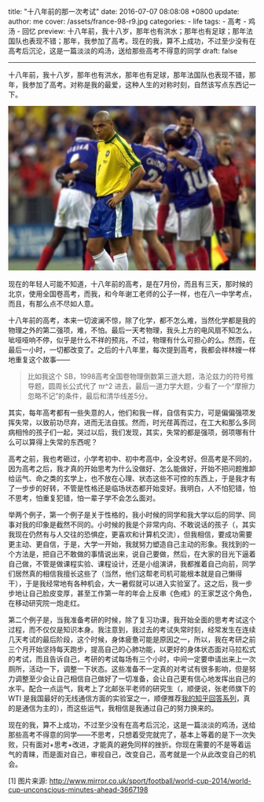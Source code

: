 title: "十八年前的那一次考试"
date: 2016-07-07 08:08:08 +0800
update:
author: me
cover: /assets/france-98-r9.jpg
categories:
    - life
tags:
    - 高考
    - 鸡汤
    - 回忆
preview: 十八年前，我十八岁，那年也有洪水；那年也有足球；那年法国队也表现不错；那年，我参加了高考。现在的我，算不上成功，不过至少没有在高考后沉沦，这是一篇淡淡的鸡汤，送给那些高考不得意的同学
draft: false

---

十八年前，我十八岁，那年也有洪水，那年也有足球，那年法国队也表现不错，那年，我参加了高考。对称是我的最爱，这种人生的对称时刻，自然该写点东西记一下。

![1998年，对于很多人的回忆都是苦涩的[1]](/assets/france-98-r9.jpg)

现在的年轻人可能不知道，十八年前的高考，是在7月份，而且有三天，那时候的北京，使用全国卷高考，而我，和今年谢工老师的公子一样，也在八一中学考点，而且，有那么点不尽如人意。

十八年前的高考，本来一切波澜不惊，除了化学，都不怎么难，当然化学都是我的物理之外的第二强项，难，不怕。最后一天考物理，我头上方的电风扇不知怎么，呲哑哑响不停，似乎是什么不祥的预兆，不过，物理有什么可担心的么。然而，在最后一小时，一切都改变了。之后的十八年里，每次提到高考，我都会祥林嫂一样地重复这个故事——

> 比如我这个 SB，1998高考全国卷物理倒数第三道大题，洛沦兹力的符号推导题，圆周长公式代了 πr^2 进去，最后一道力学大题，少看了一个“摩擦力忽略不记”的条件，最后和清华线差5分。

其实，每年高考都有一些失意的人，他们和我一样，自信有实力，可是偏偏强项发挥失常，以致前功尽弃，进而无法自拔。然而，时光荏苒而过，在工大和那么多同病相怜的孩子们一起，哭过以后，我们发现，其实，失常的都是强项，弱项哪有什么可以算得上失常的东西呢？

高考之前，我也考砸过，小学考初中、初中考高中，全没考好。但高考是不同的，因为高考之后，我才真的开始思考为什么没做好、怎么能做好，开始不把问题推卸给运气、命之类的玄学上，也不放在心理、状态这些不可控的东西上，于是我才有了一步步的好转，不管是性格还是临场状态都开始变好。我明白，人不怕犯错，怕不思考，怕重复犯错，怕一辈子学不会怎么面对。

举两个例子，第一个例子是关于性格的，我小时候的同学和我大学以后的同学、同事对我的印象是截然不同的。小时候的我是个非常内向、不敢说话的孩子（，其实我现在仍然有与人交往的恐惧症，更喜欢和计算机交流），但我相信，要成功需要更主动、更自信，于是，大学一开始，我就努力塑造自己主动的形象。我找到的一个方法是，把自己不敢做的事情说出来，说自己要做，然后，在大家的目光下逼着自己做，不管是做课程实验、课程设计，还是小组演讲，我都推着自己向前，同学们居然真的相信我擅长这些了（当然，他们这帮老司机可能根本就是自己懒得干），于是我经常地有各种机会，大一暑假就可以进入实验室了。这之后，我一步步地让自己脸皮变厚，甚至工作第一年的年会上反串《色戒》的王家芝这个角色，在移动研究院一炮走红。

第二个例子是，当我准备考研的时候，除了复习功课，我开始全面的思考考试这个过程，而不仅仅是知识本身。我注意到，我过去的考试失常时刻，经常发生在连续几天考试的最后阶段，这个时候，身体疲惫可能是原因之一，所以，我在考研之前三个月开始坚持每天跑步，提高自己的心肺功能，以更好的身体状态面对马拉松式的考试，而且告诉自己，考研的考试每场有三个小时，中间一定要申请出来上一次厕所，活动一下，调整一下状态。这些准备不一定真的对考试有很多影响，但是努力调整至少会让自己相信自己做好了一切准备，会让自己更有信心地发挥出自己的水平。配合一点运气，我考上了北邮张平老师的研究生（，顺便说，张老师旗下的 WTI 是我国最好的无线通信方面的实验室之一，顺便推荐[我的知乎回答系列](http://wangxu.me/tag/zhihu/index.html)，真的是通信为主的），而这些运气，我相信是我通过自己的努力换来的。

现在的我，算不上成功，不过至少没有在高考后沉沦，这是一篇淡淡的鸡汤，送给那些高考不得意的同学——不思考，只想着受完就完了，基本上等着的是下一次失败，只有面对+思考+改进，才能真的避免同样的挫折。你现在需要的不是等着运气的青睐，而是面对自己，审视自己，改变自己，高考就是一个从此改变自己的机会。

[1] 图片来源: http://www.mirror.co.uk/sport/football/world-cup-2014/world-cup-unconscious-minutes-ahead-3667198
